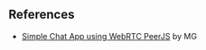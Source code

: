 ## References

- [Simple Chat App using WebRTC PeerJS](https://mg.hashnode.dev/simple-chat-app-using-webrtc-peerjs) by MG
